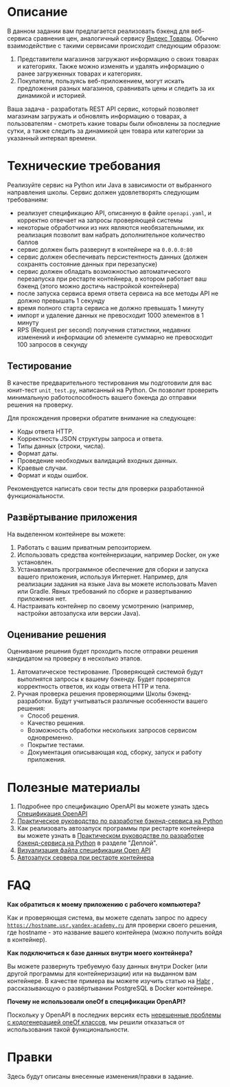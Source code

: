 # Описание #

В данном задании вам предлагается реализовать бэкенд для веб-сервиса сравнения цен, аналогичный
сервису [Яндекс Товары](https://yandex.ru/products). Обычно взаимодействие с такими сервисами происходит следующим
образом:

1. Представители магазинов загружают информацию о своих товарах и категориях. Также можно изменять и удалять информацию
   о ранее загруженных товарах и категориях.
2. Покупатели, пользуясь веб-приложением, могут искать предложения разных магазинов, сравнивать цены и следить за их
   динамикой и историей.

Ваша задача - разработать REST API сервис, который позволяет магазинам загружать и обновлять информацию о товарах, а
пользователям - смотреть какие товары были обновлены за последние сутки, а также следить за динамикой цен товара или
категории за указанный интервал времени.

# Технические требования #

Реализуйте сервис на Python или Java в зависимости от выбранного направления школы. Сервис должен удовлетворять
следующим требованиям:

- реализует спецификацию API, описанную в файле <code>openapi.yaml</code>, и корректно отвечает на запросы проверяющей
  системы
- некоторые обработчики из них являются необязательными, их реализация позволит вам набрать дополнительное количество
  баллов
- сервис должен быть развернут в контейнере на `0.0.0.0:80`
- сервис должен обеспечивать персистентность данных (должен сохранять состояние данных при перезапуске)
- сервис должен обладать возможностью автоматического перезапуска при рестарте контейнера, в котором работает ваш
  бэкенд (этого можно достичь настройкой контейнера)
- после запуска сервиса время ответа сервиса на все методы API не должно превышать 1 секунду
- время полного старта сервиса не должно превышать 1 минуту
- импорт и удаление данных не превосходит 1000 элементов в 1 минуту
- RPS (Request per second) получения статистики, недавних изменений и информации об элементе суммарно не превосходит 100
  запросов в секунду

## Тестирование ##

В качестве предварительного тестирования мы подготовили для вас юнит-тест <code>unit_test.py</code>, написанный на
Python. Он позволит проверить минимальную работоспособность вашего бэкенда до отправки решения на проверку.

Для прохождения проверки обратите внимание на следующее:

- Коды ответа HTTP.
- Корректность JSON структуры запроса и ответа.
- Типы данных (строки, числа).
- Формат даты.
- Проведение необходмых валидаций входных данных.
- Краевые случаи.
- Формат и коды ошибок.

Рекомендуется написать свои тесты для проверки разработанной функциональности.

## Развёртывание приложения ##

На выделенном контейнере вы можете:

1. Работать с вашим приватным репозиторием.
2. Использовать средства контейнеризации, например Docker, он уже установлен.
3. Устанавливать программное обеспечение для сборки и запуска вашего приложения, используя Интернет. Например, для
   реализации задания на языке Java вы можете использовать Maven или Gradle. Явных требований по сборке и развертыванию
   приложения нет.
4. Настраивать контейнер по своему усмотрению (например, настройки автозапуска или версии Java).

## Оценивание решения ##

Оценивание решения будет проходить после отправки решения кандидатом на проверку в несколько этапов.

1. Автоматическое тестирование. Проверяющей системой будут выполнятся запросы к вашему бэкенду. Будет проверятся
   корректность ответов, их коды ответа HTTP и тела.
2. Ручная проверка решения проверяющими Школы бэкенд-разработки. Будут учитываться различные особенности вашего решения:
    - Способ решения.
    - Качество решения.
    - Возможность обработки нескольких запросов сервисом одновременно.
    - Покрытие тестами.
    - Документация описывающая код, сборку, запуск и работу приложения.

# Полезные материалы #

1. Подробнее про спецификацию OpenAPI вы можете узнать здесь [Спецификация OpenAPI](https://swagger.io/specification/)
2. [Практическое руководство по разработке бэкенд-сервиса на Python](https://habr.com/ru/company/yandex/blog/499534/)
3. Как реализовать автозапуск программы при рестарте контейнера вы можете узнать
   в [Практическом руководстве по разработке бэкенд-сервиса на Python](https://habr.com/ru/company/yandex/blog/499534/)
   в разделе "Деплой".
4. [Визуализация файла спецификации Open API](https://editor.swagger.io)
5. [Автозапуск сервера при рестарте контейнера](https://habr.com/ru/company/southbridge/blog/255845/)

# FAQ #

**Как обратиться к моему приложению с рабочего компьютера?**

Как и проверяющая система, вы можете сделать запрос по адресу <code>https://hostname.usr.yandex-academy.ru</code> для
проверки своего решения, где hostname - это название вашего контейнера (можно получить войдя в контейнер).

**Как подключиться к базе данных внутри моего контейнера?**

Вы можете развернуть требуемую базу данных внутри Docker (или другой программы для контейнеризации) или на выданном вам
контейнере. В качестве примера вы можете изучить статью на [Habr](https://habr.com/ru/post/578744/) , рассказывающую о
развёртывании PostgreSQL в Docker контейнере.

**Почему не использовали oneOf в спецификации OpenAPI?**

Поскольку у OpenAPI в последних версиях
есть [нерешенные проблемы с кодогенерацией oneOf классов](https://github.com/OpenAPITools/openapi-generator/issues/15),
мы решили отказаться от использования такой функциональности.

# Правки #

Здесь будут описаны внесенные изменения/правки в задание.
